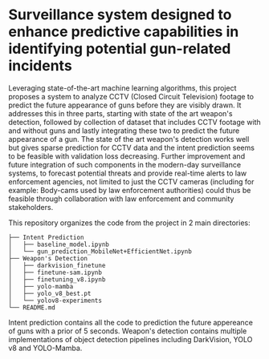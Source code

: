 # Surveillance system designed to enhance predictive capabilities in identifying potential gun-related incidents

Leveraging state-of-the-art machine learning algorithms, this project proposes a system to analyze CCTV (Closed Circuit Television) footage to predict the future appearance of guns before they are visibly drawn. It addresses this in three parts, starting with state of the art weapon's detection, followed by collection of dataset that includes CCTV footage with and without guns and lastly integrating these two to predict the future appearance of a gun. The state of the art weapon's detection works well but gives sparse prediction for CCTV data and the intent prediction seems to be feasible with validation loss decreasing.  Further improvement and future integration of such components in the modern-day surveillance systems, to forecast potential threats and provide real-time alerts to law enforcement agencies, not limited to just the CCTV cameras (including for example: Body-cams used by law enforcement authorities) could thus be feasible through collaboration with law enforcement and community stakeholders.

This repository organizes the code from the project in 2 main directories:

```
├── Intent Prediction
│   ├── baseline_model.ipynb
│   └── gun_prediction_MobileNet+EfficientNet.ipynb
├── Weapon's Detection
│   ├── darkvision_finetune
│   ├── finetune-sam.ipynb
│   ├── finetuning_v8.ipynb
│   ├── yolo-mamba
│   ├── yolo_v8_best.pt
│   └── yolov8-experiments
└── README.md
```

Intent prediction contains all the code to prediction the future appereance of guns with a prior of 5 seconds. Weapon's detection contains multiple implementations of object detection pipelines including DarkVision, YOLO v8 and YOLO-Mamba. 


